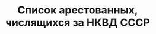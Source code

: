 ---
title: Список арестованных, числящихся за НКВД СССР
description: РГАСПИ, ф.17, т.15, оп.171, дело 378, лист 196
images:
- /disk/pictures/v15/17-171-378-196.jpg
- /disk/pictures/v15/17-171-378-197.jpg
- /disk/pictures/v15/17-171-378-198.jpg
- /disk/pictures/v15/17-171-378-199.jpg
- /disk/pictures/v15/17-171-378-200.jpg
- /disk/pictures/v15/17-171-378-201.jpg
---